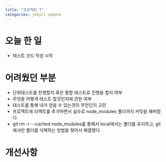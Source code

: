 ```yaml
---
title: "프로젝트 7"
categories: jekyll update
---
```


# 오늘 한 일

- 테스트 코드 작성 시작

# 어려웠던 부분

- 단위테스트를 진행할지 혹은 통합 테스트로 진행을 할지 여부
- 무엇을 어떻게 테스트 할것인지에 관한 여부
- 테스트롤 통해 내가 얻을 수 있는것이 무언인지 고민
- 프로젝트에 리액트를 추가하면서 실수로 node_modules 폴더까지 커밋을 해버렸다.
- git rm -r --cached node_mudules를 통해서 local에서는 폴더를 유지하고, git에서만 폴더를 삭제하는 방법을 찾아서 해결했다.

# 개선사항
